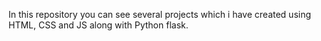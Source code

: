In this repository you can see several projects which i have created using HTML, CSS and JS along with Python flask.  
